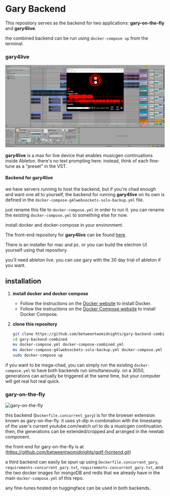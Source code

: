 # Gary Backend

This repository serves as the backend for two applications: **gary-on-the-fly** and **gary4live**.

the combined backend can be run using `docker-compose up` from the terminal.

### gary4live

![gary4live](./gary4live%20screenshot.png)

**gary4live** is a max for live device that enables musicgen continuations inside Ableton. there's no text prompting here. instead, think of each fine-tune as a "preset" in the VST.

#### Backend for gary4live

we have servers running to host the backend, but if you're chad enough and want one all to yourself, the backend for running **gary4live** on its own is defined in the `docker-compose-g4lwebsockets-solo-backup.yml` file.

just rename this file to `docker-compose.yml` in order to run it. you can rename the existing `docker-compose.yml` to something else for now.

install docker and docker-compose in your environment.

The front-end repository for **gary4live** can be found [here](https://github.com/betweentwomidnights/gary4live). 

There is an installer for mac and pc. or you can build the electron UI yourself using that repository.

you'll need ableton live. you can use gary with the 30 day trial of ableton if you want.

## installation

1. **install docker and docker compose**
   - Follow the instructions on the [Docker website](https://docs.docker.com/get-docker/) to install Docker.
   - Follow the instructions on the [Docker Compose website](https://docs.docker.com/compose/install/) to install Docker Compose.

2. **clone this repository**
   ```sh
   git clone https://github.com/betweentwomidnights/gary-backend-combined.git
   cd gary-backend-combined
   mv docker-compose.yml docker-compose-combined.yml
   mv docker-compose-g4lwebsockets-solo-backup.yml docker-compose.yml
   sudo docker-compose up

if you want to be mega-chad, you can simply run the existing `docker-compose.yml` to have both backends run simultaneously. on a 3050, generations can actually be triggered at the same time, but your computer will get real hot real quick.

### gary-on-the-fly

![gary-on-the-fly](./gotf%20screenshot.png)

this backend (`Dockerfile.concurrent_gary`) is for the browser extension known as gary-on-the-fly. it uses yt-dlp in combination with the timestamp of the user's current youtube.com/watch url to do a musicgen continuation. then, the generations can be extended/cropped and arranged in the newtab component.

the front-end for gary-on-the-fly is at (https://github.com/betweentwomidnights/gotf-frontend.git)

a third backend can easily be spun up using `Dockerfile.concurrent_gary`, `requirements-concurrent_gary.txt`, `requirements-concurrent_gary.txt`, and the two docker images for mongoDB and redis that we already have in the main `docker-compose.yml` of this repo.

any fine-tunes hosted on huggingface can be used in both backends. 